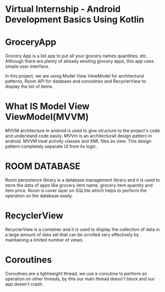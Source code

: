 # Virtual Internship - Android Development Basics Using Kotlin


# GroceryApp
Grocery App is a list app to put all your grocery names quantities, etc.
Although there are plenty of already existing grocery apps, this app uses simple user interface.

In this project, we are using Model View ViewModel for architectural patterns, Room API for database
and coroutines and RecyclerView to display the list of items.

# What IS Model View ViewModel(MVVM)
MVVM architecture in android is used to give structure to the project's code and understand code easily. MVVm is
an architecturall design pattern in android. MVVM treat activity classes and XML files as view.
This design pattern completely separate UI from its logic.

# ROOM DATABASE
Room persistence library is a database management library and it is used to store the data of apps like
grocery item name, grocery item quantity and item price. Room is cover layer on SQLitte which helps to perform
the operation on the database easily.

# RecyclerView
RecyclerView is a container and it is used to display the collection of data in a large amount of data set that can be scrolled very effectively by maintaining a limited number of views.

# Coroutines 
Coroutines are a lightweight thread, we use a coroutine to perform an operation on other threads, by this our main thread
doesn't block and our app doesn't crash.

